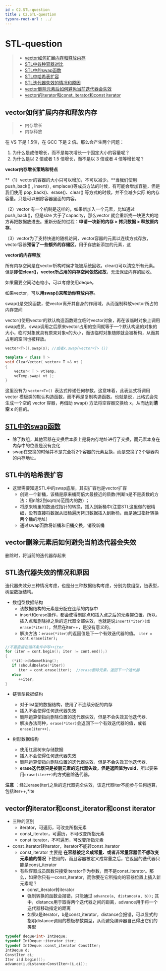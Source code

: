 ```yaml
---
id : C2.STL-question
title : C2.STL-question
typora-root-url : ../
---
```


# STL-question

> * [vector如何扩展内存和释放内存](#vector如何扩展内存和释放内存)
> * [STL中各种容器对比](#各种容器对比)
> * [STL中的swap函数](#STL中的swap函数)
> * [STL中哈希表扩容](#STL中的哈希表扩容)
> * [STL迭代器失效的情况和原因](#STL迭代器失效的情况和原因)
> * [vector删除元素后如何避免当前迭代器会失效](#vector删除元素后如何避免当前迭代器会失效)
> * [vector的iterator和const_iterator和const iterator](#vector的iterator和const_iterator和constiterator)

## vector如何扩展内存和释放内存

> * 内存增长
> * 内存释放

在 VS 下是 1.5倍，在 GCC 下是 2 倍。那么会产生两个问题：

1. 为什么是成倍增长，而不是每次增长一个固定大小的容量呢？
2. 为什么是以 2 倍或者 1.5 倍增长，而不是以 3 倍或者 4 倍等增长呢？

 **vector内存增长策略和特点**

**（1）vector的容器的大小只可以增加，不可以减少。**当我们使用push_back() , insert() , emplace()等成员方法的时候，有可能会增加容量，但是我们使用 pop_back()、erase()、clear() 等方式的时候，并不会减少实际 的内存容量。只是可以删除容器里面的内容。

（2）vector 有一个机制是这样的，如果新加入一个元素，比如通过push_back()，但是size 大于了capacity，那么vector 就会重新找一块更大的地方再把数据放进去。重新分配的过程：**申请一块新的内存 > 拷贝数据 > 释放原内存**。

（3）vector为了支持快速的随机访问，vector容器的元素以连续方式存放，vector容器**预留了一些额外的存储区**，用于存放新添加的元素，这

**vector的内存释放**

所有内存空间是在vector析构时候才能被系统回收。clear()可以清空所有元素。但是**即使clear()，vector所占用的内存空间依然如故**，无法保证内存的回收。

如果需要空间动态缩小，可以考虑使用deque。

如果vector，可以**用swap()来帮助你释放内存。**

swap()是交换函数，使vector离开其自身的作用域，从而强制释放vector所占的内存空间

vector()使用vector的默认构造函数建立临时vector对象，再在该临时对象上调用swap成员，swap调用之后原来vector占用的空间就等于一个默认构造的对象的大小，临时对象就具有原来对象v的大小，而该临时对象随即就会被析构，从而其占用的空间也被释放。

```cpp
vector<T>().swap(x); //或者x.swap(vector<T> ())

template < class T >
void ClearVector( vector< T >& vt ) 
{
    vector< T > vtTemp; 
    veTemp.swap( vt );
}

```

这里没有为 `vector<T>() `表达式传递任何参数。这意味着，此表达式将调用  vector 模板类的默认构造函数，而不再是复制构造函数。也就是说，此格式会先生成一个空的 vector 容器，再借助 swap()  方法将空容器交换给 x，从而达到**清空 x** 的目的。



## [STL中的swap函数](https://blog.csdn.net/ryfdizuo/article/details/6435847)

* 除了数组，其他容器在交换后本质上是将内存地址进行了交换，而元素本身在内存中的位置是没有变化
* swap在交换的时候并不是完全将2个容器的元素互换，而是交换了2个容器内的内存地址。

## STL中的哈希表扩容

* 这里需要知道STL中的swap底层，其实扩容也是vector扩容
  * 创建一个新桶，该桶是原来桶两倍大最接近的质数(判断n是不是质数的方法：用n除2到sqrt(n)范围内的数) ；
  * 将原来桶里的数通过指针的转换，插入到新桶中(注意STL这里做的很精细，没有直接将数据从旧桶遍历拷贝数据插入到新桶，而是通过指针转换两个桶的地址)
  * 通过swap函数将新桶和旧桶交换，销毁新桶

## vector删除元素后如何避免当前迭代器会失效

删除时，将当前的迭代器存起来

## STL迭代器失效的情况和原因

迭代器失效分三种情况考虑，也是分三种数据结构考虑，分别为数组型，链表型，树型数据结构。

* 数组型数据结构
  * 该数据结构的元素是分配在连续的内存中
  * insert和erase操作，都会使得删除点和插入点之后的元素挪位置，所以，插入点和删除掉之后的迭代器全部失效，也就是说`insert(*iter)(或erase(*iter))`，然后在iter++，是没有意义的。
  * 解决方法：`erase(*iter)`的返回值是下一个有效迭代器的值。 `iter = cont.erase(iter);`

```C++
//不要直接在循环条件中写++iter
for (iter = cont.begin(); iter != cont.end();)
{
   (*it)->doSomething();
   if (shouldDelete(*iter))
      iter = cont.erase(iter);  //erase删除元素，返回下一个迭代器
   else
      ++iter;
}
```

* 链表型数据结构
  * 对于list型的数据结构，使用了不连续分配的内存
  * 插入不会使得任何迭代器失效
  * 删除运算使指向删除位置的迭代器失效，但是不会失效其他迭代器.
  * 解决办法两种，`erase(*iter)`会返回下一个有效迭代器的值，或者`erase(iter++)`.

* 树形数据结构
  * 使用红黑树来存储数据
  * 插入不会使得任何迭代器失效
  * 删除运算使指向删除位置的迭代器失效，但是不会失效其他迭代器.
  * **erase迭代器只是被删元素的迭代器失效，但是返回值为void**，所以要采用`erase(iter++)`的方式删除迭代器。


**注意** ：经过erase(iter)之后的迭代器完全失效，该迭代器iter不能参与任何运算，包括iter++,*ite

## vector的iterator和const_iterator和const iterator

* 三种的区别
  * iterator，可遍历，可改变所指元素 
  * const_iterator，可遍历，不可改变所指元素 
  * const iterator，不可遍历，可改变所指元素 
* const_iterator转iterator，iterator不能转const_iterator
  * const_iterator 主要是 **在容器被定义成常量、或者非常量容器但不想改变元素值的情况** 下使用的，而且容器被定义成常量之后，它返回的迭代器只能是const_iterator
  * 有些容器成员函数只接受iterator作为参数，而不是const_iterator。那么，如果你只有一const_iterator，而你要在它所指向的容器位置上插入新元素呢？
    * const_iterator转iterator
    * 强制转换的函数会报错，只能通过 `advance(a, distance(a, b));` 其中，distance用于取得两个迭代器之间的距离，advance用于将一个迭代器移动指定的距离
    * 如果a是iterator，b是const_iterator，distance会报错，可以显式的指明distance调用的模板参数类型，从而避免编译器自己得出它们的类型

```C++
typedef deque<int> IntDeque;
typedef IntDeque::iterator iter;
typedef IntDeque::const_iterator ConstIter;
IntDeque d;
ConstIter ci;
Iter i(d.begin());
advance(i,distance<ConstIter>(i,ci)); 
```